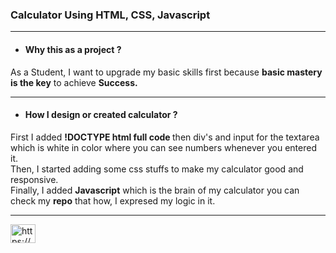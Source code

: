 <h3>Calculator Using HTML, CSS, Javascript</h3>
<hr>
<ul><li><h4>Why this as a project ?</h4></li></ul>
      <p>As a Student, I want to upgrade my basic skills first because <strong>basic mastery is the key</strong> to achieve <strong>Success.</strong><hr>
<ul><li><h4>How I design or created calculator ?</h4></ul></li>
<p>
First I added <strong>!DOCTYPE html full code </strong> then div's and input for the textarea which is white in color where you can see numbers whenever you entered it.
<br> Then, I started adding some css stuffs to make my calculator good and responsive. <br>
Finally, I added <strong>Javascript</strong> which is the brain of my calculator you can check my <strong>repo</strong> that how, I expresed my logic in it.
</p>
<hr>
<a href="https://www.linkedin.com/in/imtiyaz-sde/" target="blank"><img align="center" src="https://raw.githubusercontent.com/rahuldkjain/github-profile-readme-generator/master/src/images/icons/Social/linked-in-alt.svg" alt="https://www.linkedin.com/in/imtiyaz-sde/" height="30" width="40" /></a>
